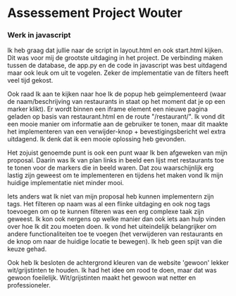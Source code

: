 # Assessement Project Wouter
### Werk in javascript
Ik heb graag dat jullie naar de script in layout.html en ook start.html kijken. Dit was voor mij de grootste uitdaging in het project. De verbinding maken tussen de database, de app.py en de code in javascript was best uitdagend maar ook leuk om uit te vogelen. Zeker de implementatie van de filters heeft veel tijd gekost. 

Ook raad Ik aan te kijken naar hoe Ik de popup heb geimplementeerd (waar de naam/beschrijving van restaurants in staat op het moment dat je op een marker klikt). Er wordt binnen een iframe element een nieuwe pagina geladen op basis van restaurant.html en de route "/restaurant/<id>". Ik vond dit een mooie manier om informatie aan de gebruiker te tonen, maar dit maakte het implementeren van een verwijder-knop + bevestigingsbericht wel extra uitdagend. Ik denk dat ik een mooie oplossing heb gevonden.

Het zojuist genoemde punt is ook een punt waar Ik ben afgeweken van mijn proposal. Daarin was Ik van plan links in beeld een lijst met restaurants toe te tonen voor de markers die in beeld waren. Dat zou waarschijnlijk erg lastig zijn geweest om te implementeren en tijdens het maken vond Ik mijn huidige implementatie niet minder mooi.

Iets anders wat Ik niet van mijn proposal heb kunnen implementern zijn tags. Het filteren op naam was al een flinke uitdaging en ook nog tags toevoegen om op te kunnen filteren was een erg complexe taak zijn geweest. Ik kon ook nergens op welke  manier dan ook iets aan hulp vinden over hoe Ik dit zou moeten doen. Ik vond het uiteindelijk belangrijker om andere functionaliteiten toe te voegen (het verwijderen van restaurants en de knop om naar de huidige locatie te bewegen). Ik heb geen spijt van die keuze gehad.

Ook heb Ik besloten de achtergrond kleuren van de website 'gewoon' lekker wit/grijstinten te houden. Ik had het idee om rood te doen, maar dat was gewoon foeilelijk. Wit/grijstinten maakt het gewoon wat netter en professioneler.